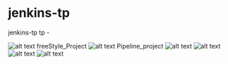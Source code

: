 # jenkins-tp

jenkins-tp
tp -

![alt text](https://github.com/sami561/jenkins-tp/blob/main/Screenshot%202023-10-27%20at%2011.17.58%E2%80%AFAM.png?raw=true)
freeStyle_Project
![alt text](https://github.com/sami561/jenkins-tp/blob/main/Screenshot%202023-10-27%20at%2011.24.19%E2%80%AFAM.png?raw=true)
Pipeline_project
![alt text](https://github.com/sami561/jenkins-tp/blob/main/Screenshot%202023-10-27%20at%2011.25.58%E2%80%AFAM.png?raw=true)
![alt text](https://github.com/sami561/jenkins-tp/blob/main/Screenshot%202023-10-27%20at%2011.26.32%E2%80%AFAM.png?raw=true)
![alt text](https://github.com/sami561/jenkins-tp/blob/main/Screenshot%202023-10-27%20at%2011.26.52%E2%80%AFAM.png?raw=true)
![alt text](https://github.com/sami561/jenkins-tp/blob/main/Screenshot%202023-10-27%20at%2011.27.13%E2%80%AFAM.png?raw=true)
